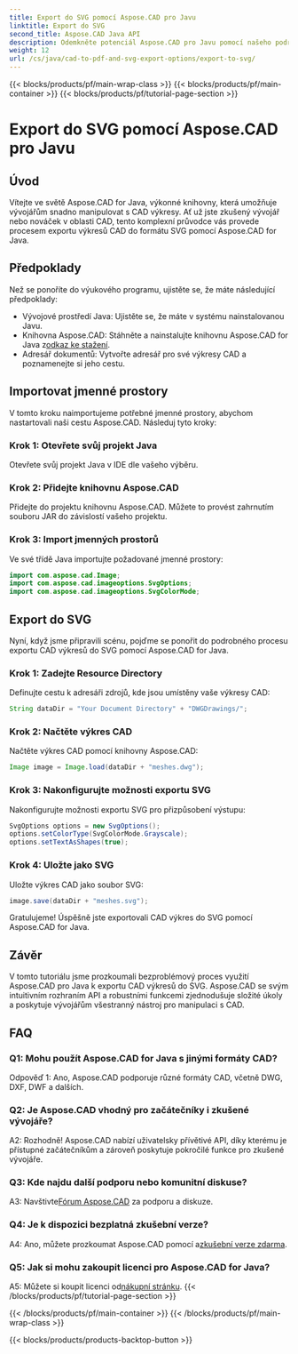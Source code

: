 ```yaml
---
title: Export do SVG pomocí Aspose.CAD pro Javu
linktitle: Export do SVG
second_title: Aspose.CAD Java API
description: Odemkněte potenciál Aspose.CAD pro Javu pomocí našeho podrobného průvodce exportem CAD výkresů do SVG. Naučte se importovat jmenné prostory, konfigurovat možnosti a bezproblémově integrovat Aspose.CAD do vašeho projektu Java.
weight: 12
url: /cs/java/cad-to-pdf-and-svg-export-options/export-to-svg/
---
```


{{< blocks/products/pf/main-wrap-class >}}
{{< blocks/products/pf/main-container >}}
{{< blocks/products/pf/tutorial-page-section >}}

# Export do SVG pomocí Aspose.CAD pro Javu

## Úvod

Vítejte ve světě Aspose.CAD for Java, výkonné knihovny, která umožňuje vývojářům snadno manipulovat s CAD výkresy. Ať už jste zkušený vývojář nebo nováček v oblasti CAD, tento komplexní průvodce vás provede procesem exportu výkresů CAD do formátu SVG pomocí Aspose.CAD for Java.

## Předpoklady

Než se ponoříte do výukového programu, ujistěte se, že máte následující předpoklady:

- Vývojové prostředí Java: Ujistěte se, že máte v systému nainstalovanou Javu.
-  Knihovna Aspose.CAD: Stáhněte a nainstalujte knihovnu Aspose.CAD for Java z[odkaz ke stažení](https://releases.aspose.com/cad/java/).
- Adresář dokumentů: Vytvořte adresář pro své výkresy CAD a poznamenejte si jeho cestu.

## Importovat jmenné prostory

V tomto kroku naimportujeme potřebné jmenné prostory, abychom nastartovali naši cestu Aspose.CAD. Následuj tyto kroky:

### Krok 1: Otevřete svůj projekt Java
Otevřete svůj projekt Java v IDE dle vašeho výběru.

### Krok 2: Přidejte knihovnu Aspose.CAD
Přidejte do projektu knihovnu Aspose.CAD. Můžete to provést zahrnutím souboru JAR do závislostí vašeho projektu.

### Krok 3: Import jmenných prostorů
Ve své třídě Java importujte požadované jmenné prostory:

```java
import com.aspose.cad.Image;
import com.aspose.cad.imageoptions.SvgOptions;
import com.aspose.cad.imageoptions.SvgColorMode;
```

## Export do SVG

Nyní, když jsme připravili scénu, pojďme se ponořit do podrobného procesu exportu CAD výkresů do SVG pomocí Aspose.CAD for Java.

### Krok 1: Zadejte Resource Directory

Definujte cestu k adresáři zdrojů, kde jsou umístěny vaše výkresy CAD:

```java
String dataDir = "Your Document Directory" + "DWGDrawings/";
```

### Krok 2: Načtěte výkres CAD

Načtěte výkres CAD pomocí knihovny Aspose.CAD:

```java
Image image = Image.load(dataDir + "meshes.dwg");
```

### Krok 3: Nakonfigurujte možnosti exportu SVG

Nakonfigurujte možnosti exportu SVG pro přizpůsobení výstupu:

```java
SvgOptions options = new SvgOptions();
options.setColorType(SvgColorMode.Grayscale);
options.setTextAsShapes(true);
```

### Krok 4: Uložte jako SVG

Uložte výkres CAD jako soubor SVG:

```java
image.save(dataDir + "meshes.svg");
```

Gratulujeme! Úspěšně jste exportovali CAD výkres do SVG pomocí Aspose.CAD for Java.

## Závěr

V tomto tutoriálu jsme prozkoumali bezproblémový proces využití Aspose.CAD pro Java k exportu CAD výkresů do SVG. Aspose.CAD se svým intuitivním rozhraním API a robustními funkcemi zjednodušuje složité úkoly a poskytuje vývojářům všestranný nástroj pro manipulaci s CAD.

## FAQ

### Q1: Mohu použít Aspose.CAD for Java s jinými formáty CAD?

Odpověď 1: Ano, Aspose.CAD podporuje různé formáty CAD, včetně DWG, DXF, DWF a dalších.

### Q2: Je Aspose.CAD vhodný pro začátečníky i zkušené vývojáře?

A2: Rozhodně! Aspose.CAD nabízí uživatelsky přívětivé API, díky kterému je přístupné začátečníkům a zároveň poskytuje pokročilé funkce pro zkušené vývojáře.

### Q3: Kde najdu další podporu nebo komunitní diskuse?

 A3: Navštivte[Fórum Aspose.CAD](https://forum.aspose.com/c/cad/19) za podporu a diskuze.

### Q4: Je k dispozici bezplatná zkušební verze?

 A4: Ano, můžete prozkoumat Aspose.CAD pomocí a[zkušební verze zdarma](https://releases.aspose.com/).

### Q5: Jak si mohu zakoupit licenci pro Aspose.CAD for Java?

 A5: Můžete si koupit licenci od[nákupní stránku](https://purchase.aspose.com/buy).
{{< /blocks/products/pf/tutorial-page-section >}}

{{< /blocks/products/pf/main-container >}}
{{< /blocks/products/pf/main-wrap-class >}}

{{< blocks/products/products-backtop-button >}}
